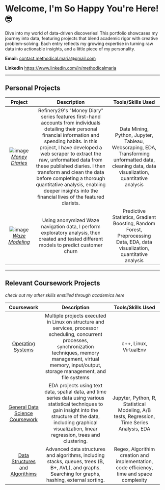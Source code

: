 # Welcome, I'm So Happy You're Here! 🤓

Dive into my world of data-driven discoveries! This portfolio showcases my journey into data, featuring projects that blend academic rigor with creative problem-solving. Each entry reflects my growing expertise in turning raw data into actionable insights, and a little piece of my personality. 

**Email:** contact.methodical.maria@gmail.com  

**LinkedIn** https://www.linkedin.com/in/methodicalmaria

---
## Personal Projects   


| Project     | Description | Tools/Skills Used |
| :----:      |    :----:   |   :----:      |
| ![image](https://github.com/user-attachments/assets/4b59bbb9-8c7d-4a05-895d-efa344c8e453) [ *Money Diaries*](https://github.com/mgasu/Portfolio/tree/main/Money_Diaries) | Refinery29's "Money Diary" series features first-hand accounts from individuals detailing their personal financial information and spending habits. In this project, I have developed a web scraper to extract the raw, unformatted data from these published diaries. I then transform and clean the data before completing a thorough quantitative analysis, enabling deeper insights into the financial lives of the featured diarists.      | Data Mining, Python, Jupyter, Tableau, Webscraping, EDA, Transforming unformatted data, cleaning data, data visualization, quantitative analysis  |
| ![image](https://lh3.googleusercontent.com/AuI79N0xGtd1W7ARQrlr_1ktLgmamXdTw6bcQjqvoupKbuVSNjX4LMhztGUJbqCfKcnB65n3CD3CTwfPYAfSpsdSdS4YUtCHrmgZNw=h630-w1200)  [*Waze Modeling*](https://github.com/mgasu/Portfolio/tree/main/Waze_Modeling) | Using anonymized Waze navigation data, I perform exploratory analysis, then created and tested different models to predict customer churn | Predictive Statistics, Gradient Boosting, Random Forest, Preprocessing Data, EDA, data visualization, quantitative analysis | 


---
## Relevant Coursework Projects
*check out my other skills enstilled through academics here*

| Coursework   | Description | Tools/Skills Used |
| :----:      |    :----:   |   :----:      |
| [Operating Systems](https://github.com/mgasu/Portfolio/tree/main/Academic_Projects/Operating_Systems) | Multiple projects executed in Linux on structure and services, processor scheduling, concurrent processes, synchronization techniques, memory management, virtual memory, input/output, storage management, and file systems | c++, Linux, VirtualEnv | 
| [General Data Science Coursework](https://github.com/mgasu/Portfolio/tree/main/Academic_Projects/Data_Science_Coursework) | EDA projects using text data, spatial data, and time series data using various statistical techniques to gain insight into the structure of the data, including graphical visualization, linear regression, trees and clustering. | Jupyter, Python, R, Statistical Modeling, A/B tests, Regression, Time Series Analysis, EDA |
| [Data Structures and Algorithims](https://github.com/mgasu/Portfolio/tree/main/Academic_Projects/DataStructures_Algorithims) | Advanced data structures and algorithms, including stacks, queues, trees (B, B+, AVL), and graphs. Searching for graphs, hashing, external sorting. | Regex, Algorithim creation and implementation, code efficiency, time and space complexity |  



